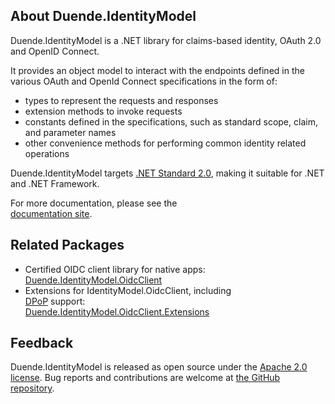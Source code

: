 ## About Duende.IdentityModel

Duende.IdentityModel is a .NET library for claims-based identity, OAuth 2.0 and OpenID
Connect. 

It provides an object model to interact with the endpoints defined in the various OAuth
and OpenId Connect specifications in the form of:
- types to represent the requests and responses
- extension methods to invoke requests
- constants defined in the specifications, such as standard scope, claim, and parameter
  names
- other convenience methods for performing common identity related operations

Duende.IdentityModel targets [.NET Standard 2.0](https://learn.microsoft.com/en-us/dotnet/standard/net-standard?tabs=net-standard-2-0),
making it suitable for .NET and .NET Framework.

For more documentation, please see the  
[documentation site](https://docs.duendesoftware.com/identitymodel).

## Related Packages

- Certified OIDC client library for native apps:  
  [Duende.IdentityModel.OidcClient](https://www.nuget.org/packages/Duende.IdentityModel.OidcClient)
- Extensions for IdentityModel.OidcClient, including  
  [DPoP](https://datatracker.ietf.org/doc/html/rfc9449) support:  
  [Duende.IdentityModel.OidcClient.Extensions](https://www.nuget.org/packages/Duende.IdentityModel.OidcClient.Extensions)

## Feedback
Duende.IdentityModel is released as open source under the 
[Apache 2.0 license](https://github.com/duendesoftware/foss/blob/main/LICENSE). 
Bug reports and contributions are welcome at 
[the GitHub repository](https://github.com/duendesoftware/foss).
